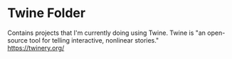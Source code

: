 # Twine Folder

Contains projects that I'm currently doing using Twine.
Twine is "an open-source tool for telling interactive, nonlinear stories."\
https://twinery.org/
